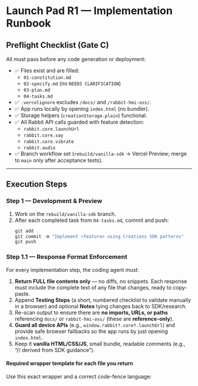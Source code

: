 # Launch Pad R1 — Implementation Runbook

## Preflight Checklist (Gate C)
All must pass before any code generation or deployment:

- ✅ Files exist and are filled:
  - `01-constitution.md`
  - `02-specify.md` (no `NEEDS CLARIFICATION`)
  - `03-plan.md`
  - `04-tasks.md`
- ✅ `.vercelignore` excludes `/docs/` and `/rabbit-hmi-oss/`.
- ✅ App runs locally by opening `index.html` (no bundler).
- ✅ Storage helpers (`creationStorage.plain`) functional.
- ✅ All Rabbit API calls guarded with feature detection:
  - `rabbit.core.launchUrl`
  - `rabbit.core.say`
  - `rabbit.core.vibrate`
  - `rabbit.audio`
- ✅ Branch workflow set (`rebuild/vanilla-sdk` → Vercel Preview; merge to `main` only after acceptance tests).

---

## Execution Steps

### Step 1 — Development & Preview
1. Work on the `rebuild/vanilla-sdk` branch.
2. After each completed task from `04-tasks.md`, commit and push:
   ```powershell
   git add .
   git commit -m "Implement <feature> using Creations SDK patterns"
   git push
   
### Step 1.1 — Response Format Enforcement
For every implementation step, the coding agent must:
1) **Return FULL file contents only** — no diffs, no snippets. Each response must include the complete text of any file that changes, ready to copy-paste.  
2) Append **Testing Steps** (a short, numbered checklist to validate manually in a browser) and optional **Notes** tying changes back to SDK/research.  
3) Re-scan output to ensure there are **no imports, URLs, or paths** referencing `docs/` or `rabbit-hmi-oss/` (these are **reference-only**).  
4) **Guard all device APIs** (e.g., `window.rabbit?.core?.launchUrl`) and provide safe browser fallbacks so the app runs by just opening `index.html`.  
5) Keep it **vanilla HTML/CSS/JS**, small bundle, readable comments (e.g., “// derived from SDK guidance”).

#### Required wrapper template for each file you return
Use this exact wrapper and a correct code-fence language:

